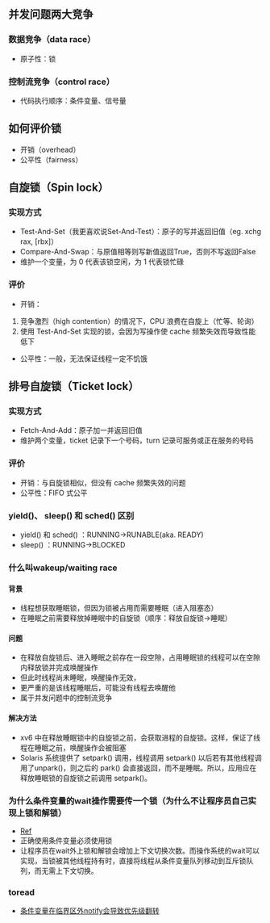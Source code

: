 ## 并发问题两大竞争
### 数据竞争（data race）
- 原子性：锁
### 控制流竞争（control race）
- 代码执行顺序：条件变量、信号量

## 如何评价锁
- 开销（overhead）
- 公平性（fairness）
## 自旋锁（Spin lock）
### 实现方式
- Test-And-Set（我更喜欢说Set-And-Test）：原子的写并返回旧值（eg. xchg rax, [rbx]）
- Compare-And-Swap：与原值相等则写新值返回True，否则不写返回False
- 维护一个变量，为 0 代表该锁空闲，为 1 代表锁忙碌
### 评价
- 开销： 
1. 竞争激烈（high contention）的情况下，CPU 浪费在自旋上（忙等、轮询）
2. 使用 Test-And-Set 实现的锁，会因为写操作使 cache 频繁失效而导致性能低下
- 公平性：一般，无法保证线程一定不饥饿

## 排号自旋锁（Ticket lock）
### 实现方式
- Fetch-And-Add：原子加一并返回旧值
- 维护两个变量，ticket 记录下一个号码，turn 记录可服务或正在服务的号码
### 评价
- 开销：与自旋锁相似，但没有 cache 频繁失效的问题
- 公平性：FIFO 式公平

### yield()、 sleep() 和 sched() 区别
- yield() 和 sched() ：RUNNING->RUNABLE(aka. READY)
- sleep() ：RUNNING->BLOCKED

### 什么叫wakeup/waiting race
#### 背景
- 线程想获取睡眠锁，但因为锁被占用而需要睡眠（进入阻塞态）
- 在睡眠之前需要释放掉睡眠中的自旋锁（顺序：释放自旋锁->睡眠）
#### 问题
- 在释放自旋锁后、进入睡眠之前存在一段空隙，占用睡眠锁的线程可以在空隙内释放锁并完成唤醒操作
- 但此时线程尚未睡眠，唤醒操作无效，
- 更严重的是该线程睡眠后，可能没有线程去唤醒他
- 属于并发问题中的控制流竞争
#### 解决方法
- xv6 中在释放睡眠锁中的自旋锁之前，会获取进程的自旋锁。这样，保证了线程在睡眠之前，唤醒操作会被阻塞
- Solaris 系统提供了 setpark() 调用，线程调用 setpark() 以后若有其他线程调用了unpark()，则之后的 park() 会直接返回，而不是睡眠。所以，应用应在释放睡眠锁的自旋锁之前调用 setpark()。

### 为什么条件变量的wait操作需要传一个锁（为什么不让程序员自己实现上锁和解锁）
- [Ref](https://stackoverflow.com/a/46937081)
- 正确使用条件变量必须使用锁
- 让程序员在wait外上锁和解锁会增加上下文切换次数。而操作系统的wait可以实现，当锁被其他线程持有时，直接将线程从条件变量队列移动到互斥锁队列，而无需上下文切换。
### toread
- [条件变量在临界区外notify会导致优先级翻转](https://groups.google.com/g/comp.programming.threads/c/wEUgPq541v8/m/ZByyyS8acqMJ)
